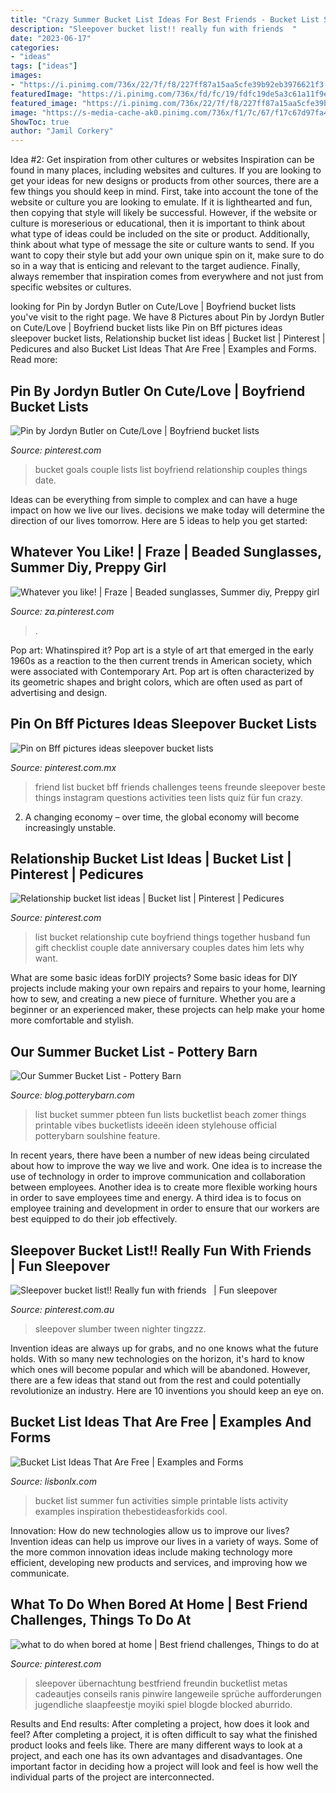 ```yaml
---
title: "Crazy Summer Bucket List Ideas For Best Friends - Bucket List Summer Fun Activities Simple Printable Lists Activity Examples Inspiration Thebestideasforkids Cool"
description: "Sleepover bucket list!! really fun with friends ️ ️"
date: "2023-06-17"
categories:
- "ideas"
tags: ["ideas"]
images:
- "https://i.pinimg.com/736x/22/7f/f8/227ff87a15aa5cfe39b92eb3976621f3.jpg"
featuredImage: "https://i.pinimg.com/736x/fd/fc/19/fdfc19de5a3c61a11f9e1c1d0a93b144.jpg"
featured_image: "https://i.pinimg.com/736x/22/7f/f8/227ff87a15aa5cfe39b92eb3976621f3.jpg"
image: "https://s-media-cache-ak0.pinimg.com/736x/f1/7c/67/f17c67d97fa42188af72349ae6cb32b3.jpg"
ShowToc: true
author: "Jamil Corkery"
---
```



Idea #2: Get inspiration from other cultures or websites
Inspiration can be found in many places, including websites and cultures. If you are looking to get your ideas for new designs or products from other sources, there are a few things you should keep in mind. First, take into account the tone of the website or culture you are looking to emulate. If it is lighthearted and fun, then copying that style will likely be successful. However, if the website or culture is moreserious or educational, then it is important to think about what type of ideas could be included on the site or product. Additionally, think about what type of message the site or culture wants to send. If you want to copy their style but add your own unique spin on it, make sure to do so in a way that is enticing and relevant to the target audience. Finally, always remember that inspiration comes from everywhere and not just from specific websites or cultures.

	

		
looking for Pin by Jordyn Butler on Cute/Love | Boyfriend bucket lists you've visit to the right page. We have 8 Pictures about Pin by Jordyn Butler on Cute/Love | Boyfriend bucket lists like Pin on Bff pictures ideas sleepover bucket lists, Relationship bucket list ideas | Bucket list | Pinterest | Pedicures and also Bucket List Ideas That Are Free | Examples and Forms. Read more:
		
    
## Pin By Jordyn Butler On Cute/Love | Boyfriend Bucket Lists

<img loading=lazy src="https://i.pinimg.com/originals/ef/9b/b4/ef9bb41296608018a77e0ce823ac33d5.jpg" onerror="this.onerror=null;this.src='https://tse2.mm.bing.net/th?id=OIP.D_cGoOiAPhEmnu91xq4_YQHaKQ&amp;pid=15.1';" alt="Pin by Jordyn Butler on Cute/Love | Boyfriend bucket lists">

_Source: pinterest.com_

>bucket goals couple lists list boyfriend relationship couples things date. 

	

Ideas can be everything from simple to complex and can have a huge impact on how we live our lives. decisions we make today will determine the direction of our lives tomorrow. Here are 5 ideas to help you get started:

    
## Whatever You Like! | Fraze | Beaded Sunglasses, Summer Diy, Preppy Girl

<img loading=lazy src="https://i.pinimg.com/736x/fd/fc/19/fdfc19de5a3c61a11f9e1c1d0a93b144.jpg" onerror="this.onerror=null;this.src='https://tse2.mm.bing.net/th?id=OIP.D2PIX24pPKHfJa574qhJOQAAAA&amp;pid=15.1';" alt="Whatever you like! | Fraze | Beaded sunglasses, Summer diy, Preppy girl">

_Source: za.pinterest.com_

>. 

	

Pop art: Whatinspired it?
Pop art is a style of art that emerged in the early 1960s as a reaction to the then current trends in American society, which were associated with Contemporary Art. Pop art is often characterized by its geometric shapes and bright colors, which are often used as part of advertising and design.

    
## Pin On Bff Pictures Ideas Sleepover Bucket Lists

<img loading=lazy src="https://i.pinimg.com/736x/22/7f/f8/227ff87a15aa5cfe39b92eb3976621f3.jpg" onerror="this.onerror=null;this.src='https://tse3.mm.bing.net/th?id=OIP.CtZcsKkeL_XvJvQOhjFeeQHaMR&amp;pid=15.1';" alt="Pin on Bff pictures ideas sleepover bucket lists">

_Source: pinterest.com.mx_

>friend list bucket bff friends challenges teens freunde sleepover beste things instagram questions activities teen lists quiz für fun crazy. 

	

2. A changing economy – over time, the global economy will become increasingly unstable.

    
## Relationship Bucket List Ideas | Bucket List | Pinterest | Pedicures

<img loading=lazy src="https://s-media-cache-ak0.pinimg.com/736x/f1/7c/67/f17c67d97fa42188af72349ae6cb32b3.jpg" onerror="this.onerror=null;this.src='https://tse4.mm.bing.net/th?id=OIP.-8vQf7Ukxflr3RBsRmduFQHaKW&amp;pid=15.1';" alt="Relationship bucket list ideas | Bucket list | Pinterest | Pedicures">

_Source: pinterest.com_

>list bucket relationship cute boyfriend things together husband fun gift checklist couple date anniversary couples dates him lets why want. 

	

What are some basic ideas forDIY projects?
Some basic ideas for DIY projects include making your own repairs and repairs to your home, learning how to sew, and creating a new piece of furniture. Whether you are a beginner or an experienced maker, these projects can help make your home more comfortable and stylish.

    
## Our Summer Bucket List - Pottery Barn

<img loading=lazy src="https://blog.potterybarn.com/wp-content/uploads/2014/05/Blog_Summer_Bucket_List1.jpg" onerror="this.onerror=null;this.src='https://tse4.mm.bing.net/th?id=OIP.SpBbIo2bo6yEDHl6BXW6tgHaPe&amp;pid=15.1';" alt="Our Summer Bucket List - Pottery Barn">

_Source: blog.potterybarn.com_

>list bucket summer pbteen fun lists bucketlist beach zomer things printable vibes bucketlists ideeën ideen stylehouse official potterybarn soulshine feature. 

	

In recent years, there have been a number of new ideas being circulated about how to improve the way we live and work. One idea is to increase the use of technology in order to improve communication and collaboration between employees. Another idea is to create more flexible working hours in order to save employees time and energy. A third idea is to focus on employee training and development in order to ensure that our workers are best equipped to do their job effectively.

    
## Sleepover Bucket List!! Really Fun With Friends ️ ️ | Fun Sleepover

<img loading=lazy src="https://i.pinimg.com/736x/d0/03/36/d00336639e12f974962e50034f4f0eaf.jpg" onerror="this.onerror=null;this.src='https://tse2.mm.bing.net/th?id=OIP.UovfTwG0Y86HZZGlJPp8DgHaJ3&amp;pid=15.1';" alt="Sleepover bucket list!! Really fun with friends ️ ️ | Fun sleepover">

_Source: pinterest.com.au_

>sleepover slumber tween nighter tingzzz. 

	

Invention ideas are always up for grabs, and no one knows what the future holds. With so many new technologies on the horizon, it's hard to know which ones will become popular and which will be abandoned. However, there are a few ideas that stand out from the rest and could potentially revolutionize an industry. Here are 10 inventions you should keep an eye on.

    
## Bucket List Ideas That Are Free | Examples And Forms

<img loading=lazy src="https://www.thebestideasforkids.com/wp-content/uploads/2017/06/Summer-Bucket-List-Ideas.png" onerror="this.onerror=null;this.src='https://tse1.mm.bing.net/th?id=OIP.YamnnxJicFfIL8jzKKS-BwHaLG&amp;pid=15.1';" alt="Bucket List Ideas That Are Free | Examples and Forms">

_Source: lisbonlx.com_

>bucket list summer fun activities simple printable lists activity examples inspiration thebestideasforkids cool. 

	

Innovation: How do new technologies allow us to improve our lives?
Invention ideas can help us improve our lives in a variety of ways. Some of the more common innovation ideas include making technology more efficient, developing new products and services, and improving how we communicate.

    
## What To Do When Bored At Home | Best Friend Challenges, Things To Do At

<img loading=lazy src="https://i.pinimg.com/736x/3d/47/01/3d4701b77f4800c1cb074caaf9546f03.jpg" onerror="this.onerror=null;this.src='https://tse3.mm.bing.net/th?id=OIP.Wmh3-thF31OnGkxrX7tt1gHaNK&amp;pid=15.1';" alt="what to do when bored at home | Best friend challenges, Things to do at">

_Source: pinterest.com_

>sleepover übernachtung bestfriend freundin bucketlist metas cadeautjes conseils ranis pinwire langeweile sprüche aufforderungen jugendliche slaapfeestje moyiki spiel blogde blocked aburrido. 

	

Results and End results: After completing a project, how does it look and feel?
After completing a project, it is often difficult to say what the finished product looks and feels like. There are many different ways to look at a project, and each one has its own advantages and disadvantages. One important factor in deciding how a project will look and feel is how well the individual parts of the project are interconnected.

